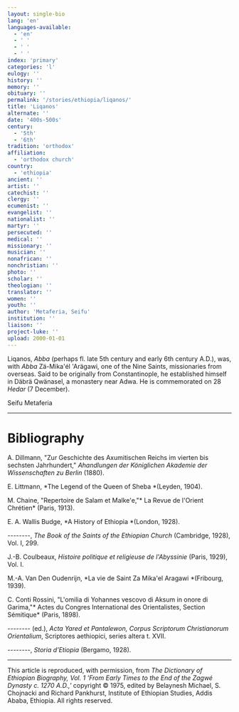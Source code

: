 ```yaml
---
layout: single-bio
lang: 'en'
languages-available:
  - 'en'
  - ' '
  - ' '
  - ' '
index: 'primary'
categories: 'l'
eulogy: ''
history: ''
memory: ''
obituary: ''
permalink: '/stories/ethiopia/liqanos/'
title: 'Liqanos'
alternate: ''
date: '400s-500s'
century:
  - '5th'
  - '6th'
tradition: 'orthodox'
affiliation:
  - 'orthodox church'
country:
  - 'ethiopia'
ancient: ''
artist: ''
catechist: ''
clergy: ''
ecumenist: ''
evangelist: ''
nationalist: ''
martyr: ''
persecuted: ''
medical: ''
missionary: ''
musician: ''
nonafrican: ''
nonchristian: ''
photo: ''
scholar: ''
theologian: ''
translator: ''
women: ''
youth: ''
author: 'Metaferia, Seifu'
institution: ''
liaison: ''
project-luke: ''
upload: 2000-01-01
---
```



Liqanos, *Abba* (perhaps fl. late 5th century and early 6th century A.D.), was, with *Abba* Zä-Mika'él 'Arägawi, one of the Nine Saints, missionaries from overseas. Said to be originally from Constantinople, he established himself in Däbrä Qwänasel, a monastery near Adwa. He is commemorated on 28 *Hedar* (7 December).

Seifu Metaferia

---

# Bibliography

A. Dillmann, "Zur Geschichte des Axumitischen Reichs im vierten bis sechsten Jahrhundert," *Ahandlungen der Königlichen Akademie der Wissenschaften zu Berlin* (1880).

E. Littmann, *The Legend of the Queen of Sheba *(Leyden, 1904).

M. Chaine, "Repertoire de Salam et Malke'e,"* La Revue de l'Orient Chrétien* (Paris, 1913).

E. A. Wallis Budge, *A History of Ethiopia *(London, 1928).

--------, *The Book of the Saints of the Ethiopian Church* (Cambridge, 1928), Vol. I, 299.

J.-B. Coulbeaux, *Histoire politique et religieuse de l'Abyssinie* (Paris, 1929), Vol. I.

M.-A. Van Den Oudenrijn, *La vie de Saint Za Mika'el Aragawi *(Fribourg, 1939).

C. Conti Rossini, "L'omilia di Yohannes vescovo di Aksum in onore di Garima,"* Actes du Congres International des Orientalistes, Section Sémitique* (Paris, 1898).

-------- (ed.), *Acta Yared et Pantalewon,* *Corpus Scriptorum Christianorum Orientalium*, Scriptores aethiopici, series altera t. XVII.

--------, *Storia d'Etiopia* (Bergamo, 1928).

---

This article is reproduced, with permission, from *The Dictionary of Ethiopian Biography, Vol. 1 'From Early Times to the End of the Zagwé Dynasty c. 1270 A.D.,'* copyright &copy; 1975, edited by Belaynesh Michael, S. Chojnacki and Richard Pankhurst, Institute of Ethiopian Studies, Addis Ababa, Ethiopia.  All rights reserved.